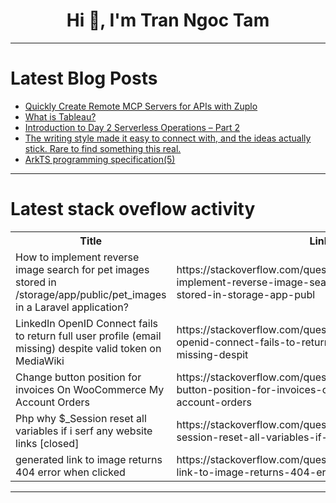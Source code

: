 <h1 align="center">Hi 👋, I'm Tran Ngoc Tam</h1>

---

# Latest Blog Posts 
<!-- BLOG-POST-LIST:START -->
- [Quickly Create Remote MCP Servers for APIs with Zuplo](https://dev.to/zuplo/quickly-create-remote-mcp-servers-for-apis-with-zuplo-18o6)
- [What is Tableau?](https://dev.to/satya_prakash_06/what-is-tableau-332n)
- [Introduction to Day 2 Serverless Operations – Part 2](https://dev.to/aws-builders/introduction-to-day-2-serverless-operations-part-2-37oj)
- [The writing style made it easy to connect with, and the ideas actually stick. Rare to find something this real.](https://dev.to/richards_l52689/the-writing-style-made-it-easy-to-connect-with-and-the-ideas-actually-stick-rare-to-find-gng)
- [ArkTS programming specification&lpar;5&rpar;](https://dev.to/liu_yang_fc0e605820ac220c/arkts-programming-specification5-h29)
<!-- BLOG-POST-LIST:END -->

---

# Latest stack oveflow activity
<table>
  <tr><th>Title</th><th>Link</th></tr>
  <!-- STACKOVERFLOW:START --><tr><td>How to implement reverse image search for pet images stored in /storage/app/public/pet_images in a Laravel application?</td><td>https://stackoverflow.com/questions/79660670/how-to-implement-reverse-image-search-for-pet-images-stored-in-storage-app-publ</td></tr><tr><td>LinkedIn OpenID Connect fails to return full user profile &lpar;email missing&rpar; despite valid token on MediaWiki</td><td>https://stackoverflow.com/questions/79660551/linkedin-openid-connect-fails-to-return-full-user-profile-email-missing-despit</td></tr><tr><td>Change button position for invoices On WooCommerce My Account Orders</td><td>https://stackoverflow.com/questions/79660401/change-button-position-for-invoices-on-woocommerce-my-account-orders</td></tr><tr><td>Php why $_Session reset all variables if i serf any website links [closed]</td><td>https://stackoverflow.com/questions/79660360/php-why-session-reset-all-variables-if-i-serf-any-website-links</td></tr><tr><td>generated link to image returns 404 error when clicked</td><td>https://stackoverflow.com/questions/79660354/generated-link-to-image-returns-404-error-when-clicked</td></tr><!-- STACKOVERFLOW:END -->
</table>

---


